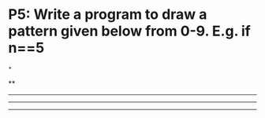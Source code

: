# P5: Write a program to draw a pattern given below from 0-9.  E.g. if n==5


    *
   **
  ***
 ****
*****
